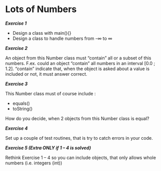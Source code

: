 # Lots of Numbers

**_Exercise 1_**
- Design a class with main(){}
- Design a class to handle numbers from -∞ to ∞

**_Exercise 2_**

An object from this Number class must “contain” all or
a subset of this numbers. F.ex. could an object “contain”
all numbers in an interval [0.0 ; 1.2].
“contain” indicate that, when the object is asked about a
value is included or not, it must answer correct.


**_Exercise 3_**

This Number class must of course include :
- equals()
- toString()

How do you decide, when 2 objects from this Number
class is equal?

**_Exercise 4_**

Set up a couple of test routines, that is try to catch
errors in your code.

**_Exercise 5 (Extra ONLY if 1 – 4 is solved)_**

Rethink Exercise 1 – 4 so you can include objects, that
only allows whole numbers (i.e. integers (int))
